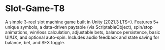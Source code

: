 # Slot-Game-T8
A simple 3-reel slot machine game built in Unity (2021.3 LTS+). Features 5+ unique symbols, a data-driven paytable (via ScriptableObject), spin/stop animations, win/loss calculation, adjustable bets, balance persistence, basic UI/UX, and optional auto-spin. Includes audio feedback and state saving for balance, bet, and SFX toggle.
